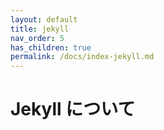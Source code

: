 ```yaml
---
layout: default
title: jekyll
nav_order: 5
has_children: true
permalink: /docs/index-jekyll.md
---
```


# Jekyll について